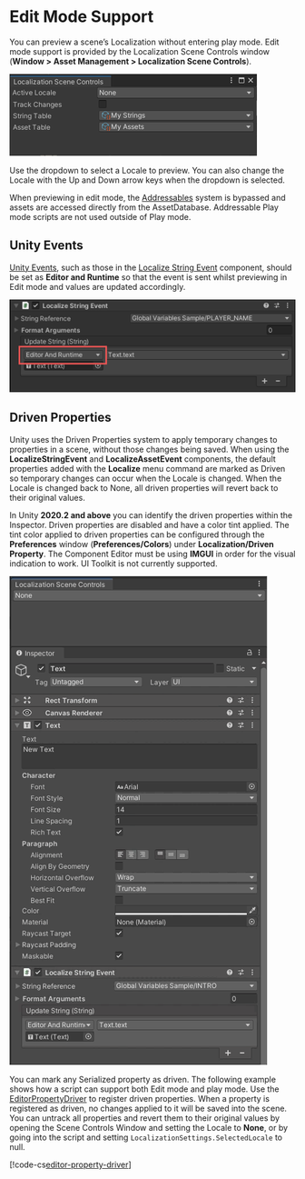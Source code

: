 # Edit Mode Support

You can preview a scene’s Localization without entering play mode.
Edit mode support is provided by the Localization Scene Controls window (**Window > Asset Management > Localization Scene Controls**).

![The Localization Scene Controls can be used to switch between Locales in the Editor.](images/SceneControlsWindow.png)

Use the dropdown to select a Locale to preview. You can also change the Locale with the Up and Down arrow keys when the dropdown is selected.

When previewing in edit mode, the [Addressables](https://docs.unity3d.com/Manual/com.unity.addressables.html) system is bypassed and assets are accessed directly from the AssetDatabase. Addressable Play mode scripts are not used outside of Play mode.

## Unity Events

[Unity Events](https://docs.unity3d.com/Manual/UnityEvents.html), such as those in the [Localize String Event](ComponentLocalizers.md#localizestringevent) component, should be set as **Editor and Runtime** so that the event is sent whilst previewing in Edit mode and values are updated accordingly.

![Events should use Editor and Runtime mode.](images/UnityEvent_EditAndRuntimeMode.png)

## Driven Properties

Unity uses the Driven Properties system to apply temporary changes to properties in a scene, without those changes being saved. When using the **LocalizeStringEvent** and **LocalizeAssetEvent** components, the default properties added with the **Localize** menu command are marked as Driven so temporary changes can occur when the Locale is changed. When the Locale is changed back to None, all driven properties will revert back to their original values.

In Unity **2020.2 and above** you can identify the driven properties within the Inspector. Driven properties are disabled and have a color tint applied.
The tint color applied to driven properties can be configured through the **Preferences** window (**Preferences/Colors**) under **Localization/Driven Property**.
The Component Editor must be using **IMGUI** in order for the visual indication to work. UI Toolkit is not currently supported.

![Driven properties are disabled and tinted a color.](images/DrivenProperties.gif)

You can mark any Serialized property as driven. The following example shows how a script can support both Edit mode and play mode. Use the [EditorPropertyDriver](xref:UnityEngine.Localization.EditorPropertyDriver) to register driven properties. When a property is registered as driven, no changes applied to it will be saved into the scene. You can untrack all properties and revert them to their original values by opening the Scene Controls Window and setting the Locale to **None**, or by going into the script and setting `LocalizationSettings.SelectedLocale` to null.

[!code-cs[editor-property-driver](../DocCodeSamples.Tests/EditorPropertyDriverSamples.cs)]
